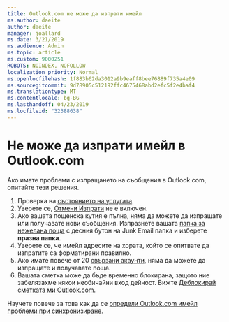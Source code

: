 ```yaml
---
title: Outlook.com не може да изпрати имейл
ms.author: daeite
author: daeite
manager: joallard
ms.date: 3/21/2019
ms.audience: Admin
ms.topic: article
ms.custom: 9000251
ROBOTS: NOINDEX, NOFOLLOW
localization_priority: Normal
ms.openlocfilehash: 1f883b62da3012a9b9eaff8bee76889f735a4e09
ms.sourcegitcommit: 9d78905c512192ffc4675468abd2efc5f2e4baf4
ms.translationtype: MT
ms.contentlocale: bg-BG
ms.lasthandoff: 04/23/2019
ms.locfileid: "32388638"
---
```

# <a name="cant-send-email-in-outlookcom"></a>Не може да изпрати имейл в Outlook.com

Ако имате проблеми с изпращането на съобщения в Outlook.com, опитайте тези решения.

1. Проверка на [състоянието на услугата](https://go.microsoft.com/fwlink/p/?linkid=837482).
1. Уверете се, [Отмени Изпрати](https://outlook.live.com/mail/options/mail/messageContent/undoSend) не е включен.
1. Ако вашата пощенска кутия е пълна, няма да можете да изпращате или получавате нови съобщения. Изпразнете вашата [папка за нежелана поща](https://outlook.live.com/mail/junkemail) с десния бутон на Junk Email папка и изберете **празна папка**.
1. Уверете се, че имейл адресите на хората, който се опитвате да изпратите са форматирани правилно.
1. Ако имате повече от 20 [свързани акаунти](https://outlook.live.com/mail/options/mail/accounts/connected), няма да можете да изпращате и получавате поща.
1. Вашата сметка може да бъде временно блокирана, защото ние забелязахме някои необичайни вход дейност. Вижте [Деблокирай сметката ми Outlook.com](https://support.office.com/article/f4ad2701-d166-4d8b-8a6a-9af2a1f8a4c4).

Научете повече за това как да се [определи Outlook.com имейл проблеми при синхронизиране](https://support.office.com/article/d39e3341-8d79-4bf1-b3c7-ded602233642).